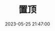 ---
title: 置顶
date: 2023-05-25 21:47:00
permalink: /pages/692eas/
sidebar: auto
sticky: 1
categories:
  - 随笔
tags:
  -
titleTag: 原创
---